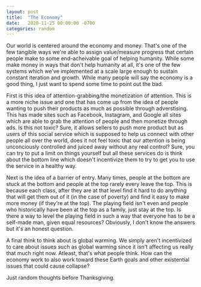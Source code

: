 ```yaml
---
layout: post
title:  "The Economy"
date:   2020-11-25 00:00:00 -0700
categories: random
---
```

Our world is centered around the economy and money. That's one of the few tangible ways we're able to assign value/measure progress that certain people make to some end-acheivable goal of helping humanity. While some make money in ways that don't help humanity at all, it's one of the few systems which we've implemented at a scale large enough to sustain constant iteration and growth. While many people will say the economy is a good thing, I just want to spend some time to point out the bad.

First is this idea of attention-grabbing/the monetization of attention. This is a more niche issue and one that has come up from the idea of people wanting to push their products as much as possible through adverstising. This has made sites such as Facebook, Instagram, and Google all sites which are able to grab the attention of people and then monetize through ads. Is this not toxic? Sure, it allows sellers to push more product but as users of this social service which is supposed to help us connect with other people all over the world, does it not feel toxic that our attention is being unconciously controlled and juiced away without any real control? Sure, you can try to put a limit on things yourself but all these services do is think about the bottom line which doesn't incentivize them to try to get you to use the service in a healthy way.

Next is the idea of a barrier of entry. Many times, people at the bottom are stuck at the bottom and people at the top rarely every leave the top. This is because each class, after they are at that level find it hard to do anything that will get them out of it (in the case of poverty) and find it easy to make more money (if they're at the top). The playing field isn't even and people who historically have been at the top as a family, just stay at the top. Is there a way to level the playing field in such a way that everyone has to be a self-made man, given equal resources? Obviously, I don't know the answers but it's an honest question.

A final think to think about is global warming. We simply aren't incentivized to care about issues such as global warming since it isn't affecting us really that much right now. Atleast, that's what people think. How can the economy work to also work toward these Earth goals and other existential issues that could cause collapse?

Just random thoughts before Thanksgiving.